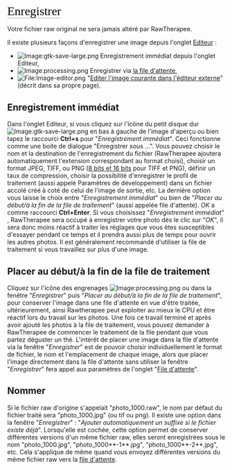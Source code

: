 <span style="color: #000000; background: none; overflow: hidden; page-break-after: avoid; font-size: 2.0em; font-family: Georgia,Times,serif; margin-top: 1em; margin-bottom: 0.25em; line-height: 1.3; padding: 0; border-bottom: 1px solid #AAAAAA;">Enregistrer
</span>

Votre fichier raw original ne sera jamais altéré par RawTherapee.

Il existe plusieurs façons d'enregistrer une image depuis l'onglet
[Editeur](The_Image_Editor_Tab/fr "wikilink") :

- ![Image:gtk-save-large.png](gtk-save-large.png "Image:gtk-save-large.png")
  Enregistrement immédiat depuis l'onglet Editeur,
- ![Image:processing.png](processing.png "Image:processing.png")
  Enregistrer via [la file d'attente](The_Batch_Queue/fr "wikilink"),
- ![<File:Image-editor.png>](Image-editor.png "File:Image-editor.png")
  "[Editer l'image courante dans l'éditeur
  externe](Edit_Current_Image_in_External_Editor/fr "wikilink")" (décrit
  dans sa propre page).

## Enregistrement immédiat

Dans l'onglet Editeur, si vous cliquez sur l'icône du petit disque dur
![Image:gtk-save-large.png](gtk-save-large.png "Image:gtk-save-large.png")
en bas à gauche de l'image d'aperçu ou bien tapez le raccourci
**Ctrl+s** pour "*Enregistrement immédiat*". Ceci fonctionne comme une
boite de dialogue "Enregistrer sous ...". Vous pouvez choisir le nom et
la destination de l'enregistrement du fichier (RawTherapee ajoutera
automatiquement l'extension correspondant au format choisi), choisir un
format JPEG, TIFF, ou PNG ([8 bits et 16
bits](8-bit_and_16-bit/fr "wikilink") pour TIFF et PNG), définir un taux
de compression, choisir la possibilité d'enregistrer le profil de
traitement (aussi appelé Paramètres de développement) dans un fichier
accolé créé à coté de celui de l'image de sortie, etc. La dernière
option vous laisse le choix entre "*Enregistrement immédiat*" ou bien de
"*Placer au début/à la fin de la file de traitement*" (aussi appelée
file d'attente). *OK* a comme raccourci **Ctrl+Enter**. Si vous
choisissez "*Enregistrement immédiat*" , RawTherapee sera occupé à
enregistrer votre photo dès le clic sur "*OK*", il sera donc moins
réactif à traiter les réglages que vous êtes susceptibles d'essayer
pendant ce temps et il prendra aussi plus de temps pour ouvrir les
autres photos. Il est généralement recommandé d'utiliser la file de
traitement si vous travaillez sur plus d'une image.

## Placer au début/à la fin de la file de traitement

Cliquez sur l'icône des engrenages
![Image:processing.png](processing.png "Image:processing.png") ou dans
la fenêtre "*Enregistrer*" puis "*Placer au début/à la fin de la file de
traitement*", pour conserver l'image dans une file d'attente en vue
d'être traitée, ultérieurement, ainsi Rawtherapee peut exploiter au
mieux le CPU et être réactif lors du travail sur les photos. Une fois ce
travail terminé et après avoir ajouté les photos à la file de
traitement, vous pouvez demander à RawTherapee de commencer le
traitement de la file pendant que vous partez déguster un thé. L'intérêt
de placer une image dans la file d'attente via la fenêtre
"*Enregistrer*" est de pouvoir choisir individuellement le format de
fichier, le nom et l'emplacement de chaque image, alors que placer
l'image directement dans la file d'attente sans utiliser la fenêtre
"*Enregistrer*" fera appel aux paramètres de l'onglet "[File
d'attente](The_Batch_Queue/fr "wikilink")".

## Nommer

Si le fichier raw d'origine s'appelait "photo_1000.raw", le nom par
défaut du fichier traité sera "photo_1000.jpg" (ou tif ou png). Il
existe une option dans la fenêtre "*Enregistrer*" : "*Ajouter
automatiquement un suffixe si le fichier existe déjà*". Lorsqu'elle est
cochée, cette option permet de conserver différentes versions d'un même
fichier raw, elles seront enregistrées sous le nom "photo_1000.jpg",
"photo_1000**-1**.jpg", "photo_1000**-2**.jpg", etc. Cela s'applique de
même quand vous envoyez différentes versions du même fichier raw vers la
[file d'attente](The_Batch_Queue/fr "wikilink").